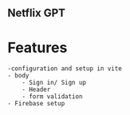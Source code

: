 ## Netflix GPT
# Features
    -configuration and setup in vite
    - body
        - Sign in/ Sign up
        - Header
        - form validation
    - Firebase setup

